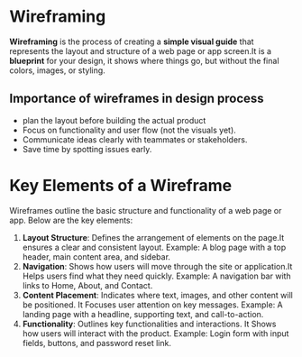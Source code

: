 # Wireframing
**Wireframing** is the process of creating a **simple visual guide** that represents the layout and structure of a web page or app screen.It is a **blueprint** for your design, it shows where things go, but without the final colors, images, or styling.
## Importance of wireframes in design process
- plan the layout before building the actual product
- Focus on functionality and user flow (not the visuals yet).
- Communicate ideas clearly with teammates or stakeholders.
- Save time by spotting issues early.
# Key Elements of a Wireframe
Wireframes outline the basic structure and functionality of a web page or app. Below are the key elements:
1. **Layout Structure**: Defines the arrangement of elements on the page.It ensures a clear and consistent layout.
Example: A blog page with a top header, main content area, and sidebar.
2. **Navigation**: Shows how users will move through the site or application.It Helps users find what they need quickly.
Example: A navigation bar with links to Home, About, and Contact.
3. **Content Placement**: Indicates where text, images, and other content will be positioned. It Focuses user attention on key messages.
Example: A landing page with a headline, supporting text, and call-to-action.
4. **Functionality**: Outlines key functionalities and interactions. It Shows how users will interact with the product.
Example: Login form with input fields, buttons, and password reset link.
 
